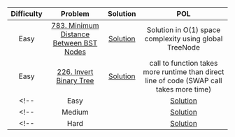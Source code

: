 | Difficulty | Problem | Solution | POL |
| :--------: | :-----: | :------: | :-: |
| Easy |[783. Minimum Distance Between BST Nodes](https://leetcode.com/problems/minimum-distance-between-bst-nodes/) | [Solution](https://leetcode.com/problems/minimum-distance-between-bst-nodes/submissions/899949493/) | Solution in O(1) space complexity using global TreeNode |
| Easy |[226. Invert Binary Tree](https://leetcode.com/problems/invert-binary-tree/) | [Solution](https://leetcode.com/problems/invert-binary-tree/submissions/900343549/) | call to function takes more runtime than direct line of code (SWAP call takes more time) |
<!-- | Easy | []() | [Solution]() |  | -->
<!-- | Medium | []() | [Solution]() |  | -->
<!-- | Hard | []() | [Solution]() |  | -->